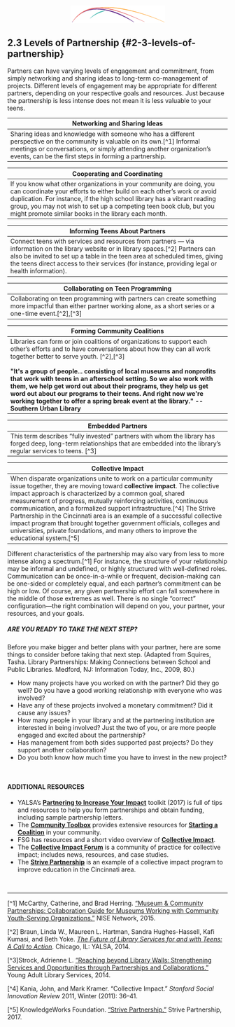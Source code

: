 <div style="text-align:center"><img src="/logo/Connectedlib-Logo-Graph.png"></div>


## 2.3 Levels of Partnership {#2-3-levels-of-partnership}

Partners can have varying levels of engagement and commitment, from simply networking and sharing ideas to long-term co-management of projects. Different levels of engagement may be appropriate for different partners, depending on your respective goals and resources. Just because the partnership is less intense does not mean it is less valuable to your teens.

|Networking and Sharing Ideas|
|---|
|Sharing ideas and knowledge with someone who has a different perspective on the community is valuable on its own.[^1] Informal meetings or conversations, or simply attending another organization’s events, can be the first steps in forming a partnership.|

| Cooperating and Coordinating |
|---|
|If you know what other organizations in your community are doing, you can coordinate your efforts to either build on each other’s work or avoid duplication. For instance, if the high school library has a vibrant reading group, you may not wish to set up a competing teen book club, but you might promote similar books in the library each month.|

|  Informing Teens About Partners |
|---|
|Connect teens with services and resources from partners — via information on the library website or in library spaces.[^2] Partners can also be invited to set up a table in the teen area at scheduled times, giving the teens direct access to their services (for instance, providing legal or health information).|

|Collaborating on Teen Programming|
|---|
|Collaborating on teen programming with partners can create something more impactful than either partner working alone, as a short series or a one-time event.[^2],[^3]|

|Forming Community Coalitions|
|---|
|Libraries can form or join coalitions of organizations to support each other’s efforts and to have conversations about how they can all work together better to serve youth. [^2],[^3] <br/><br/>  **"It's a group of people... consisting of local museums and nonprofits that work with teens in an afterschool setting. So we also work with them, we help get word out about their programs, they help us get word out about our programs to their teens. And right now we're working together to offer a spring break event at the library." -- Southern Urban Library**|

|Embedded Partners|
|---|
|This term describes “fully invested” partners with whom the library has forged deep, long-term relationships that are embedded into the library’s regular services to teens. [^3]|

| Collective Impact | 
|---|
|When disparate organizations unite to work on a particular community issue together, they are moving toward **collective impact**. The collective impact approach is characterized by a common goal, shared measurement of progress, mutually reinforcing activities, continuous communication, and a formalized support infrastructure.[^4] The Strive Partnership in the Cincinnati area is an example of a successful collective impact program that brought together government officials, colleges and universities, private foundations, and many others to improve the educational system.[^5] |

Different characteristics of the partnership may also vary from less to more intense along a spectrum.[^1] For instance, the structure of your relationship may be informal and undefined, or highly structured with well-defined roles. Communication can be once-in-a-while or frequent, decision-making can be one-sided or completely equal, and each partner’s commitment can be high or low. Of course, any given partnership effort can fall somewhere in the middle of those extremes as well. There is no single “correct” configuration—the right combination will depend on you, your partner, your resources, and your goals.

<div class="table-format sidebar"><span class="title"><h5>ARE YOU READY TO TAKE THE NEXT STEP? </h5></span><p>Before you make bigger and better plans with your partner, here are some things to consider before taking that next step. (Adapted from Squires, Tasha. Library Partnerships: Making Connections between School and Public Libraries. Medford, NJ: Information Today, Inc., 2009, 80.)</p><ul><li>How many projects have you worked on with the partner? Did they go well? Do you have a good working relationship with everyone who was involved?</li><li>Have any of these projects involved a monetary commitment? Did it cause any issues?</li><li>How many people in your library and at the partnering institution are interested in being involved? Just the two of you, or are more people engaged and excited about the partnership?</li><li>Has management from both sides supported past projects? Do they support another collaboration? </li><li>Do you both know how much time you have to invest in the new project?</ul>
</div>
<br>


<div class="text-wrapping1"><h4 class="text-adres">ADDITIONAL RESOURCES</h4><ul><li>YALSA’s <a href="http://www.ala.org/yalsa/partnering-toolkit"><b><u>Partnering to Increase Your Impact</u></b></a> toolkit (2017) is full of tips and resources to help you form partnerships and obtain funding, including sample partnership letters.</li><li>The <a href="http://ctb.ku.edu/"><b><u>Community Toolbox</u></b></a> provides extensive resources for <a href="http://ctb.ku.edu/en/table-of-contents/assessment/promotion-strategies/start-a-coaltion/main"><b><u>Starting a Coalition</u></b></a> in your community. </li><li>FSG has resources and a short video overview of <a href="http://www.fsg.org/ideas-in-action/collective-impact"><b><u>Collective Impact</u></b></a>.</li><li>The <a href="http://collectiveimpactforum.org/"><b><u>Collective Impact Forum</u></b></a> is a community of practice for collective impact; includes news, resources, and case studies.</li><li>The <a href="http://www.strivepartnership.org"><b><u>Strive Partnership</u></b></a> is an example of a collective impact program to improve education in the Cincinnati area.</li></ul></div>

<br>

<hr>

[^1] McCarthy, Catherine, and Brad Herring. [“Museum &amp; Community Partnerships: Collaboration Guide for Museums Working with Community Youth-Serving Organizations.”](http://www.nisenet.org/sites/default/files/NISE%20Network%20Collaboration%20Guide%2011-20-2015%20FINAL.pdf) NISE Network, 2015.

[^2] Braun, Linda W., Maureen L. Hartman, Sandra Hughes-Hassell, Kafi Kumasi, and Beth Yoke. [_The Future of Library Services for and with Teens: A Call to Action_](http://www.ala.org/yaforum/future-library-services-and-teens-project-report). Chicago, IL: YALSA, 2014\.

[^3]Strock, Adrienne L. [“Reaching beyond Library Walls: Strengthening Services and Opportunities through Partnerships and Collaborations.”](https://www.questia.com/library/journal/1G1-389260588/reaching-beyond-library-walls-strengthening-services) Young Adult Library Services, 2014.

[^4] Kania, John, and Mark Kramer. “Collective Impact.” _Stanford Social Innovation Review_ 2011, Winter (2011): 36–41\.

[^5] KnowledgeWorks Foundation. [“Strive Partnership.”](http://www.strivepartnership.org) Strive Partnership, 2017.